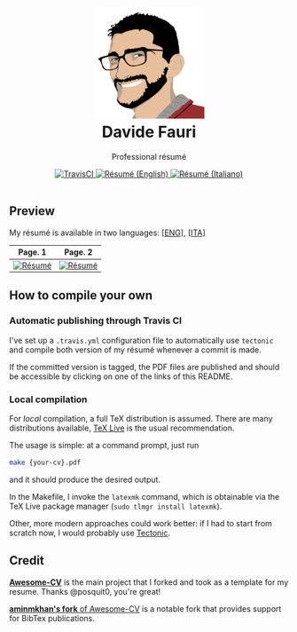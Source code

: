 <h1 align="center">
  <a href="https://github.com/DavideFauri/resume" title="Résumé Davide Fauri">
    <img alt="DavideFauri" src="https://github.com/DavideFauri/resume/raw/master/icon.png" width="200px" height="200px" />
  </a>
  <br />
  Davide Fauri
</h1>

<p align="center">
  Professional résumé
</p>

<div align="center">
  <a href="https://travis-ci.com/github/DavideFauri/resume">
    <img alt="TravisCI" src="https://travis-ci.com/DavideFauri/resume.svg?branch=master" />
  </a>
  <a href="https://github.com/DavideFauri/resume/releases/download/latest/CV_Davide_Fauri_eng.pdf">
    <img alt="Résumé (English)" src="https://img.shields.io/badge/resume%20(ENG)-pdf-green.svg" />
  </a>
  <a href="https://github.com/DavideFauri/resume/releases/download/latest/CV_Davide_Fauri_ita.pdf">
    <img alt="Résumé (Italiano)" src="https://img.shields.io/badge/resume%20(ITA)-pdf-green.svg" />
  </a>
</div>

<br />


## Preview

My résumé is available in two languages: [[ENG]](https://github.com/DavideFauri/resume/releases/download/latest/CV_Davide_Fauri_eng.pdf), [[ITA]](https://github.com/DavideFauri/resume/releases/download/latest/CV_Davide_Fauri_ita.pdf)

|                                                                                            Page. 1                                                                                            |                                                                                            Page. 2                                                                                            |
|:---------------------------------------------------------------------------------------------------------------------------------------------------------------------------------------------:|:---------------------------------------------------------------------------------------------------------------------------------------------------------------------------------------------:|
| [![Résumé](https://github.com/DavideFauri/resume/releases/download/latest/CV_Davide_Fauri_eng-0.png)](https://github.com/DavideFauri/resume/releases/download/latest/CV_Davide_Fauri_eng.pdf) | [![Résumé](https://github.com/DavideFauri/resume/releases/download/latest/CV_Davide_Fauri_eng-1.png)](https://github.com/DavideFauri/resume/releases/download/latest/CV_Davide_Fauri_eng.pdf) |

## How to compile your own

### Automatic publishing through Travis CI

I've set up a `.travis.yml` configuration file to automatically use `tectonic` and compile both version of my résumé whenever a commit is made.

If the committed version is tagged, the PDF files are published and should be accessible by clicking on one of the links of this README.

### Local compilation

For *local* compilation, a full TeX distribution is assumed. There are many distributions available, [TeX Live](tug.org/texlive) is the usual recommendation.

The usage is simple: at a command prompt, just run

```bash
make {your-cv}.pdf
```

and it should produce the desired output.

In the Makefile, I invoke the `latexmk` command, which is obtainable via the TeX Live package manager (`sudo tlmgr install latexmk`).

Other, more modern approaches could work better: if I had to start from scratch now, I would probably use [Tectonic](https://tectonic-typesetting.github.io).

## Credit

[**Awesome-CV**](https://github.com/posquit0/Awesome-CV) is the main project that I forked and took as a template for my resume. Thanks @posquit0, you're great!

[**aminmkhan's fork** of Awesome-CV](https://github.com/aminmkhan/Awesome-CV) is a notable fork that provides support for BibTex publications.
